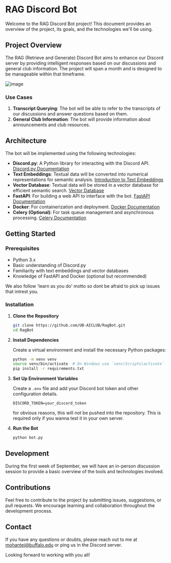 # RAG Discord Bot

Welcome to the RAG Discord Bot project! This document provides an overview of the project, its goals, and the technologies we'll be using.

## Project Overview

The RAG (Retrieve and Generate) Discord Bot aims to enhance our Discord server by providing intelligent responses based on our discussions and general club information. The project will span a month and is designed to be manageable within that timeframe.


![image](https://github.com/user-attachments/assets/175d2671-3920-461c-903c-d868dd7749ad)


### Use Cases

1. **Transcript Querying**: The bot will be able to refer to the transcripts of our discussions and answer questions based on them.
2. **General Club Information**: The bot will provide information about announcements and club resources.

## Architecture

The bot will be implemented using the following technologies:

- **Discord.py**: A Python library for interacting with the Discord API. [Discord.py Documentation](https://discordpy.readthedocs.io/en/stable/)
- **Text Embeddings**: Textual data will be converted into numerical representations for semantic analysis. [Introduction to Text Embeddings](https://stackoverflow.blog/2023/11/09/an-intuitive-introduction-to-text-embeddings/)
- **Vector Database**: Textual data will be stored in a vector database for efficient semantic search. [Vector Database](https://www.pinecone.io/learn/vector-database/)
- **FastAPI**: For building a web API to interface with the bot. [FastAPI Documentation](https://fastapi.tiangolo.com/)
- **Docker**: For containerization and deployment. [Docker Documentation](https://www.docker.com/)
- **Celery (Optional)**: For task queue management and asynchronous processing. [Celery Documentation](https://docs.celeryq.dev/en/stable/userguide/workers.html)

## Getting Started

### Prerequisites

- Python 3.x
- Basic understanding of Discord.py
- Familiarity with text embeddings and vector databases
- Knowledge of FastAPI and Docker (optional but recommended)

We also follow 'learn as you do' motto so dont be afraid to pick up issues that intrest you.

### Installation

1. **Clone the Repository**

   ```bash
   git clone https://github.com/UB-AICLUB/RagBot.git
   cd RagBot
   ```

2. **Install Dependencies**

   Create a virtual environment and install the necessary Python packages:

   ```bash
   python -m venv venv
   source venv/bin/activate  # On Windows use `venv\Scripts\activate`
   pip install -r requirements.txt
   ```

3. **Set Up Environment Variables**

   Create a `.env` file and add your Discord bot token and other configuration details.

   ```env
   DISCORD_TOKEN=your_discord_token
   ```
   for obvious reasons, this will not be pushed into the repository. This is required only if you wanna test it in your own server.

4. **Run the Bot**

   ```bash
   python bot.py
   ```

## Development

During the first week of September, we will have an in-person discussion session to provide a basic overview of the tools and technologies involved.

## Contributions

Feel free to contribute to the project by submitting issues, suggestions, or pull requests. We encourage learning and collaboration throughout the development process.

## Contact

If you have any questions or doubts, please reach out to me at mohantej@buffalo.edu or ping us in the Discord server.

Looking forward to working with you all!
